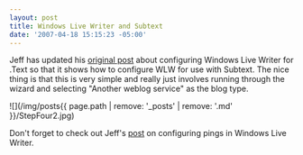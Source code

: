 ```yaml
---
layout: post
title: Windows Live Writer and Subtext
date: '2007-04-18 15:15:23 -05:00'
---
```


Jeff has updated his [original post](http://geekswithblogs.net/jjulian/archive/2006/08/16/88158.aspx) about configuring Windows Live Writer for .Text so that it shows how to configure WLW for use with Subtext. The nice thing is that this is very simple and really just involves running through the wizard and selecting "Another weblog service" as the blog type.

![](/img/posts{{ page.path | remove: '_posts' | remove: '.md' }}/StepFour2.jpg)

Don't forget to check out Jeff's [post](http://geekswithblogs.net/jjulian/archive/2006/08/18/88364.aspx) on configuring pings in Windows Live Writer.
